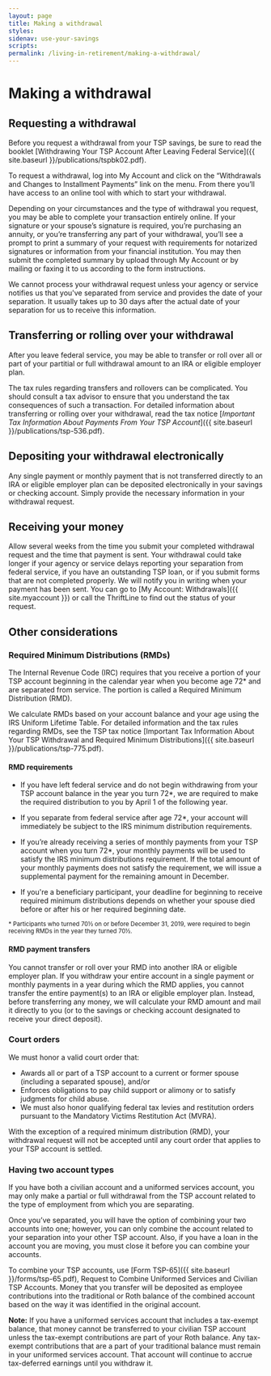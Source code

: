 ```yaml
---
layout: page
title: Making a withdrawal
styles:
sidenav: use-your-savings
scripts:
permalink: /living-in-retirement/making-a-withdrawal/
---
```


# Making a withdrawal

## Requesting a withdrawal

Before you request a withdrawal from your TSP savings, be sure to read the booklet [Withdrawing Your TSP Account After Leaving Federal Service]({{ site.baseurl }}/publications/tspbk02.pdf).

To request a withdrawal, log into My Account and click on the “Withdrawals and Changes to Installment Payments” link on the menu. From there you’ll have access to an online tool with which to start your withdrawal.

Depending on your circumstances and the type of withdrawal you request, you may be able to complete your
transaction entirely online. If your signature or your spouse’s signature is required, you’re purchasing an
annuity, or you’re transferring any part of your withdrawal, you’ll see a prompt to print a summary of your
request with requirements for notarized signatures or information from your financial institution. You may then
submit the completed summary by upload through My Account or by mailing or faxing it to us according to the
form instructions.

We cannot process your withdrawal request unless your agency or service notifies us that you've separated from service and provides the date of your separation. It usually takes up to 30 days after the actual date of your separation for us to receive this information.

## Transferring or rolling over your withdrawal

After you leave federal service, you may be able to transfer or roll over all or part of your partitial or full withdrawal amount to an IRA or eligible employer plan.

The tax rules regarding transfers and rollovers can be complicated. You should consult a tax advisor to ensure that you understand the tax consequences of such a transaction. For detailed information about transferring or rolling over your withdrawal, read the tax notice [*Important Tax Information About Payments From Your TSP Account*]({{ site.baseurl }}/publications/tsp-536.pdf).

## Depositing your withdrawal electronically

Any single payment or monthly payment that is not transferred directly to an IRA or eligible employer plan can be deposited electronically in your savings or checking account. Simply provide the necessary information in your withdrawal request.

## Receiving your money

Allow several weeks from the time you submit your completed withdrawal request and the time that payment is sent. Your withdrawal could take longer if your agency or service delays reporting your separation from federal service, if you have an outstanding TSP loan, or if you submit forms that are not completed properly. We will notify you in writing when your payment has been sent. You can go to [My Account: Withdrawals]({{ site.myaccount }}) or call the ThriftLine to find out the status of your request.


## Other considerations


### Required Minimum Distributions (RMDs)

The Internal Revenue Code (IRC) requires that you receive a portion of your TSP account beginning in the calendar year when you become age 72* and are separated from service. The portion is called a Required Minimum Distribution (RMD).

We calculate RMDs based on your account balance and your age using the IRS Uniform Lifetime Table. For detailed information and the tax rules regarding RMDs, see the TSP tax notice [Important Tax Information About Your TSP Withdrawal and Required Minimum Distributions]({{ site.baseurl }}/publications/tsp-775.pdf).

#### RMD requirements

+ If you have left federal service and do not begin withdrawing from your TSP account balance in the year you turn 72*, we are required to make the required distribution to you by April 1 of the following year.

+ If you separate from federal service after age 72*, your account will immediately be subject to the IRS minimum distribution requirements.

+ If you’re already receiving a series of monthly payments from your TSP account when you turn 72*, your monthly payments will be used to satisfy the IRS minimum distributions requirement. If the total amount of your monthly payments does not satisfy the requirement, we will issue a supplemental payment for the remaining amount in December.

+ If you're a beneficiary participant, your deadline for beginning to receive required minimum distributions depends on whether your spouse died before or after his or her required beginning date.


<sup>* Participants who turned 70&frac12; on or before December 31, 2019, were required to begin receiving RMDs in the year they turned 70&frac12;.


#### RMD payment transfers

You cannot transfer or roll over your RMD into another IRA or eligible employer plan. If you withdraw your entire account in a single payment or monthly payments in a year during which the RMD applies, you cannot transfer the entire payment(s) to an IRA or eligible employer plan. Instead, before transferring any money, we will calculate your RMD amount and mail it directly to you (or to the savings or checking account designated to receive your direct deposit).

### Court orders

We must honor a valid court order that:

+ Awards all or part of a TSP account to a current or former spouse (including a separated spouse), and/or
+ Enforces obligations to pay child support or alimony or to satisfy judgments for child abuse.
+ We must also honor qualifying federal tax levies and restitution orders pursuant to the Mandatory Victims Restitution Act (MVRA).

With the exception of a required minimum distribution (RMD), your withdrawal request will not be accepted until any court order that applies to your TSP account is settled.

### Having two account types

If you have both a civilian account and a uniformed services account, you may only make a partial or full withdrawal from the TSP account related to the type of employment from which you are separating.

Once you’ve separated, you will have the option of combining your two accounts into one; however, you can only combine the account related to your separation into your other TSP account. Also, if you have a loan in the account you are moving, you must close it before you can combine your accounts.

To combine your TSP accounts, use [Form TSP-65]({{ site.baseurl }}/forms/tsp-65.pdf), Request to Combine Uniformed Services and Civilian TSP Accounts. Money that you transfer will be deposited as employee contributions into the traditional or Roth balance of the combined account based on the way it was identified in the original account.

**Note:** If you have a uniformed services account that includes a tax-exempt balance, that money cannot be transferred to your civilian TSP account unless the tax-exempt contributions are part of your Roth balance. Any tax-exempt contributions that are a part of your traditional balance must remain in your uniformed services account. That account will continue to accrue tax-deferred earnings until you withdraw it.
